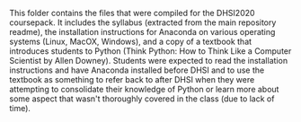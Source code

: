 This folder contains the files that were compiled for the DHSI2020 coursepack.  It includes the syllabus (extracted from the main repository readme), the installation instructions for Anaconda on various operating systems (Linux, MacOX, Windows), and a copy of a textbook that introduces students to Python (Think Python: How to Think Like a Computer Scientist by Allen Downey). Students were expected to read the installation instructions and have Anaconda installed before DHSI and to use the textbook as something to refer back to after DHSI when they were attempting to consolidate their knowledge of Python or learn more about some aspect that wasn't thoroughly covered in the class (due to lack of time).